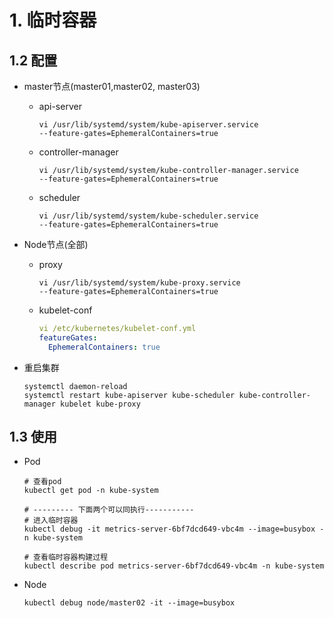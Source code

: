 # 1. 临时容器

## 1.2 配置

* master节点(master01,master02, master03)
  * api-server

    ```shell
    vi /usr/lib/systemd/system/kube-apiserver.service
    --feature-gates=EphemeralContainers=true
    ```

  * controller-manager

    ```shell
    vi /usr/lib/systemd/system/kube-controller-manager.service
    --feature-gates=EphemeralContainers=true
    ```

  * scheduler

    ```shell
    vi /usr/lib/systemd/system/kube-scheduler.service
    --feature-gates=EphemeralContainers=true
    ```

* Node节点(全部)

  * proxy

    ```shell
    vi /usr/lib/systemd/system/kube-proxy.service
    --feature-gates=EphemeralContainers=true
    ```

  * kubelet-conf

    ```yaml
    vi /etc/kubernetes/kubelet-conf.yml
    featureGates:
      EphemeralContainers: true
    ```

* 重启集群

  ```shell
  systemctl daemon-reload
  systemctl restart kube-apiserver kube-scheduler kube-controller-manager kubelet kube-proxy
  ```

## 1.3 使用

* Pod

  ```shell
  # 查看pod
  kubectl get pod -n kube-system
  
  # --------- 下面两个可以同执行-----------
  # 进入临时容器
  kubectl debug -it metrics-server-6bf7dcd649-vbc4m --image=busybox -n kube-system
  
  # 查看临时容器构建过程
  kubectl describe pod metrics-server-6bf7dcd649-vbc4m -n kube-system
  ```

* Node

  ```shell
  kubectl debug node/master02 -it --image=busybox
  ```

  